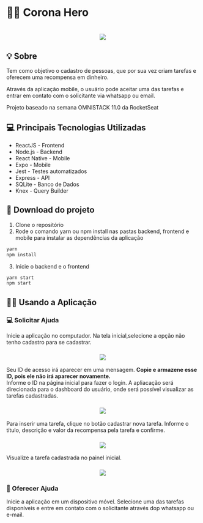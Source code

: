 #  🦸‍♀️ Corona Hero 
<h1 align="center">
  <img src="https://ik.imagekit.io/drivas/coronaHero_register_Mb28isuNcm.gif">
</h1>

## 💡 Sobre

Tem como objetivo o cadastro de pessoas, que por sua vez criam tarefas e oferecem uma recompensa em dinheiro.

Através da aplicação mobile, o usuário pode aceitar uma das tarefas e entrar em contato com o solicitante via whatsapp ou email.

Projeto baseado na semana OMNISTACK 11.0 da RocketSeat

## 💻 Principais Tecnologias Utilizadas

- ReactJS - Frontend
-  Node.js - Backend
- React Native - Mobile
- Expo - Mobile
- Jest - Testes automatizados
- Express - API
- SQLite - Banco de Dados
- Knex - Query Builder

## 🔌 Download do projeto

1. Clone o repositório
2. Rode o comando yarn ou npm install nas pastas backend, frontend e mobile para instalar as dependências da aplicação
```bash
yarn
npm install
```
3. Inicie o backend e o frontend
```bash
yarn start
npm start
```

## 👩‍💻 Usando a Aplicação

### 💻 Solicitar Ajuda

Inicie a aplicação no computador. Na tela inicial,selecione a opção não tenho cadastro para se cadastrar.
<h3 align="center">
  <img src="https://ik.imagekit.io/drivas/coronaHero_register_Mb28isuNcm.gif">
</h3>
Seu ID de acesso irá aparecer em uma mensagem. <strong>Copie e armazene esse ID, pois ele não irá aparecer novamente.</strong>
<br>
Informe o ID na página inicial para fazer o login. A apliacação será direcionada para o dashboard do usuário, onde será possível visualizar as tarefas cadastradas.
<h3 align="center">
  <img src="https://ik.imagekit.io/drivas/telaInicial_pc_7ZxWUHjT1O.png">
</h3>
Para inserir uma tarefa, clique no botão cadastrar nova tarefa. Informe o título, descrição e valor da recompensa pela tarefa e confirme.
<h3 align="center">
  <img src="https://ik.imagekit.io/drivas/cadastrotarefa_pc_QIWSRfFHk.png">
</h3>
Visualize a tarefa cadastrada no painel inicial.
<h3 align="center">
  <img src="https://ik.imagekit.io/drivas/dashboard_pc_8qS3-rEC9.png">
</h3>

### 📱 Oferecer Ajuda

Inicie a aplicação em um dispositivo móvel. Selecione uma das tarefas disponíveis e entre em contato com o solicitante através dop whatsapp ou e-mail.